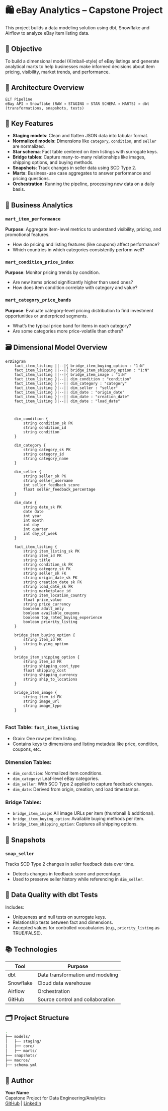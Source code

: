 # 🛍️ eBay Analytics – Capstone Project

This project builds a data modeling solution using dbt, Snowflake and Airflow to analyze eBay item listing data.

## 🎯 Objective

To build a dimensional model (Kimball-style) of eBay listings and generate analytical marts to help businesses make informed decisions about item pricing, visibility, market trends, and performance.

## 🧱 Architecture Overview

```text
ELT Pipeline
eBay API → Snowflake (RAW → STAGING → STAR SCHEMA → MARTS) → dbt (transformations, snapshots, tests)
```

## 🧠 Key Features

- **Staging models**: Clean and flatten JSON data into tabular format.
- **Normalized models**: Dimensions like `category`, `condition`, and `seller` are normalized.
- **Star schema**: Fact table centered on item listings with surrogate keys.
- **Bridge tables**: Capture many-to-many relationships like images, shipping options, and buying methods.
- **Snapshots**: Track changes in seller data using SCD Type 2.
- **Marts**: Business-use case aggregates to answer performance and pricing questions.
- **Orchestration**: Running the pipeline, processing new data on a daily basis.

## 🔎 Business Analytics

### `mart_item_performance`

**Purpose**: Aggregate item-level metrics to understand visibility, pricing, and promotional features.

- How do pricing and listing features (like coupons) affect performance?
- Which countries in which categories consistently perform well?

### `mart_condition_price_index`

**Purpose**: Monitor pricing trends by condition.

- Are new items priced significantly higher than used ones?
- How does item condition correlate with category and value?

### `mart_category_price_bands`

**Purpose**: Evaluate category-level pricing distribution to find investment opportunities or underpriced segments.

- What’s the typical price band for items in each category?
- Are some categories more price-volatile than others?

## 🗃️ Dimensional Model Overview

```mermaid
erDiagram
    fact_item_listing ||--|{ bridge_item_buying_option : "1:N"
    fact_item_listing ||--|{ bridge_item_shipping_option : "1:N"
    fact_item_listing ||--|{ bridge_item_image : "1:N"
    fact_item_listing }|--|| dim_condition : "condition"
    fact_item_listing }|--|| dim_category : "category"
    fact_item_listing }|--|| dim_seller : "seller"
    fact_item_listing }|--|| dim_date : "origin_date"
    fact_item_listing }|--|| dim_date : "creation_date"
    fact_item_listing }|--|| dim_date : "load_date"



    dim_condition {
        string condition_sk PK
        string condition_id
        string condition
    }

    dim_category {
        string category_sk PK
        string category_id
        string category_name
    }

    dim_seller {
        string seller_sk PK
        string seller_username
        int seller_feedback_score
        float seller_feedback_percentage
    }

    dim_date {
        string date_sk PK
        date date
        int year
        int month
        int day
        int quarter
        int day_of_week
    }

    fact_item_listing {
        string item_listing_sk PK
        string item_id FK
        string title
        string condition_sk FK
        string category_sk FK
        string seller_sk FK
        string origin_date_sk FK
        string creation_date_sk FK
        string load_date_sk FK
        string marketplace_id
        string item_location_country
        float price_value
        string price_currency
        boolean adult_only
        boolean available_coupons
        boolean top_rated_buying_experience
        boolean priority_listing
    }

    bridge_item_buying_option {
        string item_id FK
        string buying_option
    }

    bridge_item_shipping_option {
        string item_id FK
        string shipping_cost_type
        float shipping_cost
        string shipping_currency
        string ship_to_locations
    }

    bridge_item_image {
        string item_id FK
        string image_url
        string image_type
    }


```

### Fact Table: `fact_item_listing`

- Grain: One row per item listing.
- Contains keys to dimensions and listing metadata like price, condition, coupons, etc.

### Dimension Tables:

- `dim_condition`: Normalized item conditions.
- `dim_category`: Leaf-level eBay categories.
- `dim_seller`: With SCD Type 2 applied to capture feedback changes.
- `dim_date`: Derived from origin, creation, and load timestamps.

### Bridge Tables:

- `bridge_item_image`: All image URLs per item (thumbnail & additional).
- `bridge_item_buying_option`: Available buying methods per item.
- `bridge_item_shipping_option`: Captures all shipping options.

## 🔄 Snapshots

### `snap_seller`

Tracks SCD Type 2 changes in seller feedback data over time.

- Detects changes in feedback score and percentage.
- Used to preserve seller history while referencing in `dim_seller`.

## 🧪 Data Quality with dbt Tests

Includes:

- Uniqueness and null tests on surrogate keys.
- Relationship tests between fact and dimensions.
- Accepted values for controlled vocabularies (e.g., `priority_listing` as TRUE/FALSE).

## 📚 Technologies

| Tool      | Purpose                          |
| --------- | -------------------------------- |
| dbt       | Data transformation and modeling |
| Snowflake | Cloud data warehouse             |
| Airflow   | Orchestration                    |
| GitHub    | Source control and collaboration |

## 🗂️ Project Structure

```bash
.
├── models/
│   ├── staging/
│   ├── core/
│   ├── marts/
├── snapshots/
├── macros/
├── schema.yml
```

## 👤 Author

**Your Name**  
Capstone Project for Data Engineering/Analytics  
[GitHub](#) | [LinkedIn](#)
